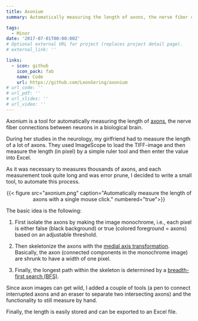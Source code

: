 ```yaml
---
title: Axonium
summary: Automatically measuring the length of axons, the nerve fiber connections between neurons in a biological brain.

tags:
  - Minor
date: '2017-07-01T00:00:00Z'
# Optional external URL for project (replaces project detail page).
# external_link: ''

links:
  - icon: github
    icon_pack: fab
    name: Code
    url: https://github.com/LeonSering/axonium
# url_code: ''
# url_pdf: ''
# url_slides: ''
# url_video: ''
---
```

Axonium is a tool for automatically measuring the length of [axons](https://en.wikipedia.org/wiki/Axon),
the nerve fiber connections between neurons in a biological brain.

During her studies in the neurology, my girlfriend had to measure the length of a lot of axons.
They used ImageScope to load the TIFF-image and then measure the length (in pixel) by a simple ruler
tool and then enter the value into Excel.

As it was necessary to measures thousands of axons, and each measurement took quite long and was error prune,
I decided to write a small tool, to automate this process.

<center>{{< figure src="axonium.png" caption="Automatically measure the length of axons with a single mouse click." numbered="true">}}</center>


The basic idea is the following:

1. First isolate the axons by making the image monochrome, i.e., each pixel is either false (black background) or true
(colored foreground = axons) based on an adjustable threshold.

2. Then skeletonize the axons with the [medial axis transformation](https://scikit-image.org/docs/stable/api/skimage.morphology.html#skimage.morphology.medial_axis).
Basically, the axon (connected components in the monochrome image) are shrunk to have a width of one pixel.

3. Finally, the longest path within the skeleton is determined by a [breadth-first search (BFS)](https://en.wikipedia.org/wiki/Breadth-first_search).


Since axon images can get wild, I added a couple of tools (a pen to connect interrupted axons and an eraser to
separate two intersecting axons) and the functionality to still measure by hand.

Finally, the length is easily stored and can be exported to an Excel file.
